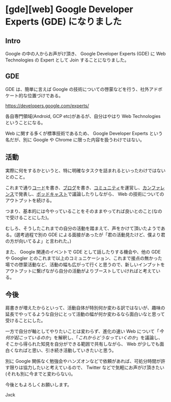 # [gde][web] Google Developer Experts (GDE) になりました


## Intro

Google の中の人からお声がけ頂き、 Google Developer Experts (GDE) に Web Technologies の Expert として Join することになりました。


## GDE

GDE は、簡単に言えば Google の技術についての啓蒙などを行う、社外アドボケート的な位置づけである。

<https://developers.google.com/experts/>

各自専門領域(Android, GCP etc)があるが、自分はやはり Web Technologies ということになる。

Web に関する多くが標準技術であるため、 Google Developer Experts という名だが、別に Google や Chrome に限った内容を扱うわけではない。


## 活動

実際に何をするかというと、特に明確なタスクを詰まれるといったわけではないとのこと。

これまで通り[コード](https://github.com/jxck)を書き、[ブログ](https://blog.jxck.io)を書き、[コミュニティ](https://http2.info)を運営し、[カンファレンス](https://nextwebconf.connpass.com)で発表し、[ポッドキャスト](https://mozaic.fm)で議論したりしながら、 Web の技術についてのアウトプットを続ける。

つまり、基本的には今やっていることをそのままやってれば良いとのこと(なので受けることにした)。

むしろ、そうしたこれまでの自分の活動を踏まえて、声をかけて頂いたようである。(選考過程で別の GDE による面接があったが「君の活動見たけど、僕より君の方が向いてるよ」と言われた。)

また、 Google 関連のイベントで GDE として話したりする機会や、他の GDE や Googler とのこれまで以上のコミュニケーション、これまで接点の無かった場での啓蒙活動など、活動の幅も広がって行くと思うので、新しいインプットをアウトプットに繋げながら自分の活動がよりブーストしていければと考えている。


## 今後

肩書きが増えたからといって、活動自体が特別何か変わる訳ではないが、趣味の延長でやってるような自分にとって活動の幅が何か変わるなら面白いなと思って受けることにした。

一方で自分が軸としてやりたいことは変わらず、進化の速い Web について「*今何が起こっているのか*」を解釈し、「*これからどうなっていくのか*」を議論し、そこから得られた知見を自分ができる範囲で共有しながら、 Web が少しでも面白くなればと思い、引き続き活動していきたいと思う。

別に Google 関係なく勉強会やハンズオンなどで依頼があれば、可処分時間が許す限りは協力したいと考えているので、 Twitter などで気軽にお声がけ頂きたい(それも別に今までと変わらない)。

今後ともよろしくお願いします。

Jxck

